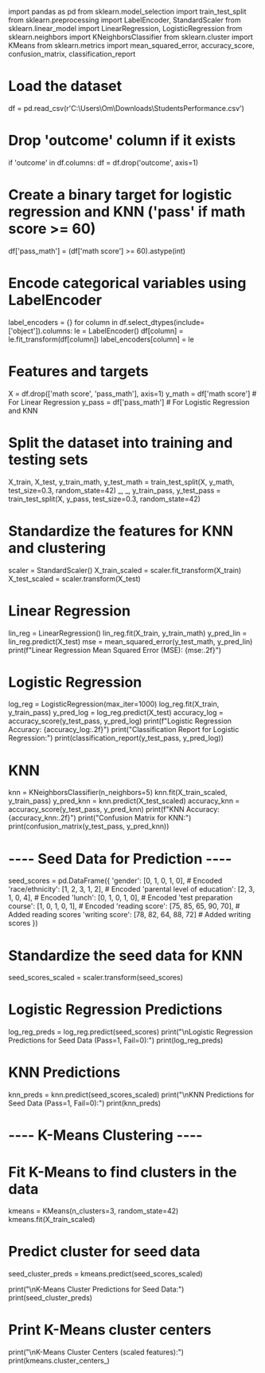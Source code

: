 import pandas as pd
from sklearn.model_selection import train_test_split
from sklearn.preprocessing import LabelEncoder, StandardScaler
from sklearn.linear_model import LinearRegression, LogisticRegression
from sklearn.neighbors import KNeighborsClassifier
from sklearn.cluster import KMeans
from sklearn.metrics import mean_squared_error, accuracy_score, confusion_matrix, classification_report

# Load the dataset
df = pd.read_csv(r'C:\Users\Om\Downloads\StudentsPerformance.csv')

# Drop 'outcome' column if it exists
if 'outcome' in df.columns:
    df = df.drop('outcome', axis=1)

# Create a binary target for logistic regression and KNN ('pass' if math score >= 60)
df['pass_math'] = (df['math score'] >= 60).astype(int)

# Encode categorical variables using LabelEncoder
label_encoders = {}
for column in df.select_dtypes(include=['object']).columns:
    le = LabelEncoder()
    df[column] = le.fit_transform(df[column])
    label_encoders[column] = le

# Features and targets
X = df.drop(['math score', 'pass_math'], axis=1)
y_math = df['math score']  # For Linear Regression
y_pass = df['pass_math']   # For Logistic Regression and KNN

# Split the dataset into training and testing sets
X_train, X_test, y_train_math, y_test_math = train_test_split(X, y_math, test_size=0.3, random_state=42)
_, _, y_train_pass, y_test_pass = train_test_split(X, y_pass, test_size=0.3, random_state=42)

# Standardize the features for KNN and clustering
scaler = StandardScaler()
X_train_scaled = scaler.fit_transform(X_train)
X_test_scaled = scaler.transform(X_test)

# Linear Regression
lin_reg = LinearRegression()
lin_reg.fit(X_train, y_train_math)
y_pred_lin = lin_reg.predict(X_test)
mse = mean_squared_error(y_test_math, y_pred_lin)
print(f"Linear Regression Mean Squared Error (MSE): {mse:.2f}")

# Logistic Regression
log_reg = LogisticRegression(max_iter=1000)
log_reg.fit(X_train, y_train_pass)
y_pred_log = log_reg.predict(X_test)
accuracy_log = accuracy_score(y_test_pass, y_pred_log)
print(f"Logistic Regression Accuracy: {accuracy_log:.2f}")
print("Classification Report for Logistic Regression:")
print(classification_report(y_test_pass, y_pred_log))

# KNN
knn = KNeighborsClassifier(n_neighbors=5)
knn.fit(X_train_scaled, y_train_pass)
y_pred_knn = knn.predict(X_test_scaled)
accuracy_knn = accuracy_score(y_test_pass, y_pred_knn)
print(f"KNN Accuracy: {accuracy_knn:.2f}")
print("Confusion Matrix for KNN:")
print(confusion_matrix(y_test_pass, y_pred_knn))

# ---- Seed Data for Prediction ----
seed_scores = pd.DataFrame({
    'gender': [0, 1, 0, 1, 0],  # Encoded
    'race/ethnicity': [1, 2, 3, 1, 2],  # Encoded
    'parental level of education': [2, 3, 1, 0, 4],  # Encoded
    'lunch': [0, 1, 0, 1, 0],  # Encoded
    'test preparation course': [1, 0, 1, 0, 1],  # Encoded
    'reading score': [75, 85, 65, 90, 70],  # Added reading scores
    'writing score': [78, 82, 64, 88, 72]   # Added writing scores
})

# Standardize the seed data for KNN
seed_scores_scaled = scaler.transform(seed_scores)

# Logistic Regression Predictions
log_reg_preds = log_reg.predict(seed_scores)
print("\nLogistic Regression Predictions for Seed Data (Pass=1, Fail=0):")
print(log_reg_preds)

# KNN Predictions
knn_preds = knn.predict(seed_scores_scaled)
print("\nKNN Predictions for Seed Data (Pass=1, Fail=0):")
print(knn_preds)

# ---- K-Means Clustering ----
# Fit K-Means to find clusters in the data
kmeans = KMeans(n_clusters=3, random_state=42)
kmeans.fit(X_train_scaled)

# Predict cluster for seed data
seed_cluster_preds = kmeans.predict(seed_scores_scaled)

print("\nK-Means Cluster Predictions for Seed Data:")
print(seed_cluster_preds)

# Print K-Means cluster centers
print("\nK-Means Cluster Centers (scaled features):")
print(kmeans.cluster_centers_)
